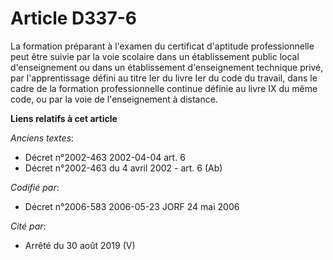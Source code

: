 # Article D337-6

La formation préparant à l'examen du certificat d'aptitude professionnelle peut être suivie par la voie scolaire dans un
établissement public local d'enseignement ou dans un établissement d'enseignement technique privé, par l'apprentissage défini
au titre Ier du livre Ier du code du travail, dans le cadre de la formation professionnelle continue définie au livre IX du
même code, ou par la voie de l'enseignement à distance.

**Liens relatifs à cet article**

_Anciens textes_:

  - Décret n°2002-463 2002-04-04 art. 6
  - Décret n°2002-463 du 4 avril 2002 - art. 6 (Ab)

_Codifié par_:

  - Décret n°2006-583 2006-05-23 JORF 24 mai 2006

_Cité par_:

  - Arrêté du 30 août 2019 (V)

